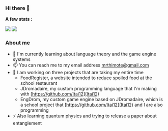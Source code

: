### Hi there 👋

**A few stats :**

<img src="https://github-readme-stats.vercel.app/api/top-langs/?username=MrThimote&hide=html&theme=dark&layout=compa"/>
<img src="https://github-readme-stats.vercel.app/api?username=MrThimote&theme=dark&show_icons=true"/>

### About me

 - 🌱 I'm currently learning about language theory and the game engine systems
 - 📫 You can reach me to my email address mrthimote@gmail.com
 - 🔭 I am working on three projects that are taking my entire time
   - FoodRegister, a website intended to reduce spoiled food at the school restaurant
   - JDromadaire, my custom programming language that I'm making with [https://github.com/Itai12](Itai12)
   - EngDrom, my custom game engine based on JDromadaire, which is a school project that [https://github.com/Itai12](Itai12) and I are also programming
 - ⚡ Also learning quantum physics and trying to release a paper about entanglement

<!--
**MrThimote/MrThimote** is a ✨ _special_ ✨ repository because its `README.md` (this file) appears on your GitHub profile.

Here are some ideas to get you started:

- 🔭 I’m currently working on ...
- 🌱 I’m currently learning ...
- 👯 I’m looking to collaborate on ...
- 🤔 I’m looking for help with ...
- 💬 Ask me about ...
- 📫 How to reach me: ...
- 😄 Pronouns: ...
- ⚡ Fun fact: ...
-->
